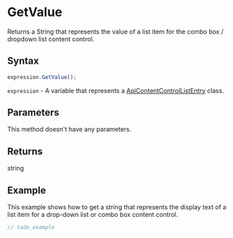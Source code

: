 # GetValue

Returns a String that represents the value of a list item for the combo box / dropdown list content control.

## Syntax

```javascript
expression.GetValue();
```

`expression` - A variable that represents a [ApiContentControlListEntry](../ApiContentControlListEntry.md) class.

## Parameters

This method doesn't have any parameters.

## Returns

string

## Example

This example shows how to get a string that represents the display text of a list item for a drop-down list or combo box content control.

```javascript editor-
// todo_example
```

